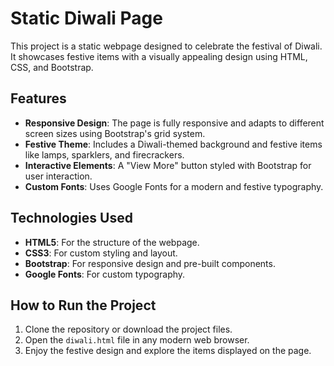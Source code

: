 # Static Diwali Page

This project is a static webpage designed to celebrate the festival of Diwali. It showcases festive items with a visually appealing design using HTML, CSS, and Bootstrap.

## Features

- **Responsive Design**: The page is fully responsive and adapts to different screen sizes using Bootstrap's grid system.
- **Festive Theme**: Includes a Diwali-themed background and festive items like lamps, sparklers, and firecrackers.
- **Interactive Elements**: A "View More" button styled with Bootstrap for user interaction.
- **Custom Fonts**: Uses Google Fonts for a modern and festive typography.

## Technologies Used

- **HTML5**: For the structure of the webpage.
- **CSS3**: For custom styling and layout.
- **Bootstrap**: For responsive design and pre-built components.
- **Google Fonts**: For custom typography.

## How to Run the Project

1. Clone the repository or download the project files.
2. Open the `diwali.html` file in any modern web browser.
3. Enjoy the festive design and explore the items displayed on the page.
